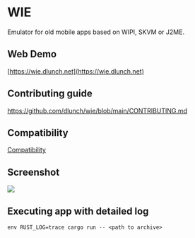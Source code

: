 # WIE

Emulator for old mobile apps based on WIPI, SKVM or J2ME.

## Web Demo

[https://wie.dlunch.net](https://wie.dlunch.net)

## Contributing guide

https://github.com/dlunch/wie/blob/main/CONTRIBUTING.md

## Compatibility

[Compatibility](https://github.com/dlunch/wie/wiki/Compatibility)

## Screenshot

![](https://github.com/dlunch/wie/blob/main/screenshots/Trivial%20games%20playable.png)

## Executing app with detailed log

`env RUST_LOG=trace cargo run -- <path to archive>`

